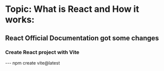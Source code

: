 # Topic: What is React and How it works:

## React Official Documentation got some changes

### Create React project with Vite
--- npm create vite@latest